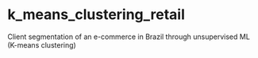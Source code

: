 # k_means_clustering_retail
Client segmentation of an e-commerce in Brazil through unsupervised ML (K-means clustering)  
